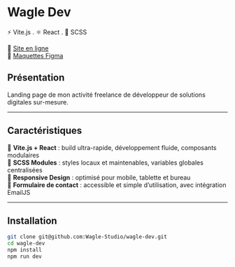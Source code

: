 # Wagle Dev

⚡ Vite.js . ⚛️ React . 🎨 SCSS

🔗 [Site en ligne](https://www.dev.wolff-kevin.fr)  
🔗 [Maquettes Figma](https://www.figma.com/design/aqUeqZAGxxgaCPojm2ivmh/Dev---Wagle-Dev?t=R3A4ozKZh0laGHJd-1)

## Présentation

Landing page de mon activité freelance de développeur de solutions digitales sur-mesure.  

---

## Caractéristiques

🔹 **Vite.js + React** : build ultra-rapide, développement fluide, composants modulaires  
🔹 **SCSS Modules** : styles locaux et maintenables, variables globales centralisées  
🔹 **Responsive Design** : optimisé pour mobile, tablette et bureau  
🔹 **Formulaire de contact** : accessible et simple d’utilisation, avec intégration EmailJS  

---

## Installation

```sh
git clone git@github.com:Wagle-Studio/wagle-dev.git
cd wagle-dev
npm install
npm run dev
```